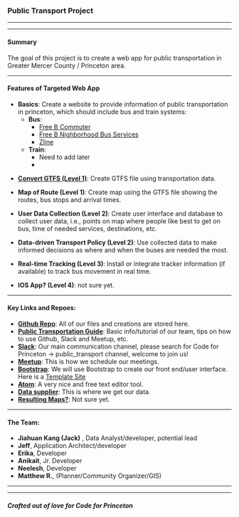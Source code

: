 
### Public Transport Project

*****************
*****************
#### Summary

The goal of this project is to create a web app for public transportation in Greater Mercer County / Princeton area.


*****************

#### Features of Targeted Web App

- **Basics**: Create a website to provide information of public transportation in princeton, which should include bus and train systems:
    - **Bus**:
        - [Free B Commuter](http://www.gmtma.org/pdfs/bustrain/mercer/sep2015/free_b_commuter_sep_2015_web.pdf)
        - [Free B Nighborhood Bus Services](http://www.gmtma.org/pdfs/bustrain/mercer/sep2015/free_neighborhood_bus%20sep%202015_web.pdf)
        - [Zline](http://www.gmtma.org/pdfs/commuters/2015dec/z_line_12-26-15.pdf)
    - **Train**:  
        + Need to add later
        +  
        
* **[Convert GTFS (Level 1)](http://codeforprinceton.github.io/publicTransport/notes/Convert_GTFS.html)**: Create GTFS file using transportation data.
* **Map of Route (Level 1)**: Create map using the GTFS file showing the routes, bus stops and arrival times.
  
* **User Data Collection (Level 2)**: Create user interface and database to collect user data, i.e., points on map where people like best to get on bus, time of needed services, destinations, etc.
* **Data-driven Transport Policy (Level 2)**: Use collected data to make informed decisions as where and when the buses are needed the most.  

* **Real-time Tracking (Level 3)**: Install or integrate tracker information (if available) to track bus movement in real time.  

* **IOS App? (Level 4)**: not sure yet.
   
   
*****************************

#### Key Links and Repoes:

* **[Github Repo](https://github.com/codeforprinceton/publicTransport)**:	All of our files and creations are stored here.
* **[Public Transportation Guide](https://github.com/codeforprinceton/publicTransport/blob/gh-pages/Code%20for%20Princeton%20-%20public%20transport%20team%20guide.pdf)**:	Basic info/tutorial of our team, tips on how to use Github, Slack and Meetup, etc.
* **[Slack](https://codeforprinceton.slack.com/messages/public_transport/files/)**:	Our main communication channel, please search for Code for Princeton -> public_transport channel, welcome to join us! 
* **[Meetup](http://www.meetup.com/codeforprinceton/events/228704890/)**:	This is how we schedule our meetings. 
* **[Bootstrap](http://getbootstrap.com/)**: We will use Bootstrap to create our front end/user interface. Here is a [Template Site](http://codeforprinceton.github.io/publicTransport/)
* **[Atom](https://atom.io/)**: A very nice and free text editor tool.
* **[Data supplier](http://www.gmtma.org/index.php)**:	This is where we get our data.
* **[Resulting Maps?](http://www.gmtma.org/pg-map.php)**: Not sure yet.

*****************

#### The Team:

* **Jiahuan Kang (Jack)** , Data Analyst/developer, potential lead
* **Jeff**, Application Architect/developer
* **Erika**, Developer
* **Anikait**, Jr. Developer
* **Neelesh**, Developer
* **Matthew R.**, (Planner/Community Organizer/GIS)

*****************
*****************
##### **Crafted out of love for Code for Princeton**